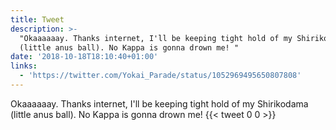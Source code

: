 ```yaml
---
title: Tweet
description: >-
  "Okaaaaaay. Thanks internet, I'll be keeping tight hold of my Shirikodama
  (little anus ball). No Kappa is gonna drown me! "
date: '2018-10-18T18:10:40+01:00'
links:
  - 'https://twitter.com/Yokai_Parade/status/1052969495650807808'
---
```

Okaaaaaay. Thanks internet, I'll be keeping tight hold of my Shirikodama (little anus ball). No Kappa is gonna drown me! 
      {{< tweet 0 0 >}}
    
